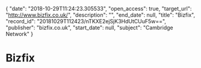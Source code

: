 {
  "date": "2018-10-29T11:24:23.305533", 
  "open_access": true, 
  "target_url": "http://www.bizfix.co.uk/", 
  "description": "", 
  "end_date": null, 
  "title": "Bizfix", 
  "record_id": "20181029T112423/nTKXE2ejSjK3HdUtCUuF5w==", 
  "publisher": "bizfix.co.uk", 
  "start_date": null, 
  "subject": "Cambridge Network"
}

# Bizfix

